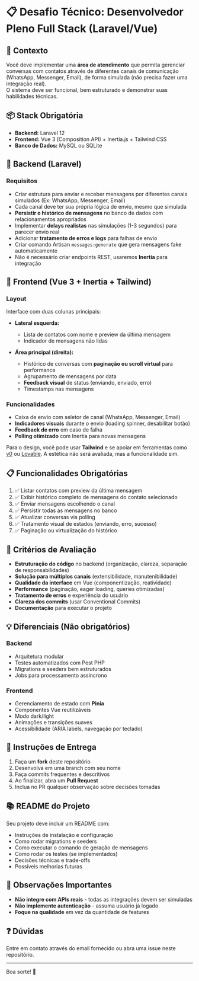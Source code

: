# 📋 Desafio Técnico: Desenvolvedor Pleno Full Stack (Laravel/Vue)

## 🎯 Contexto
Você deve implementar uma **área de atendimento** que permita gerenciar conversas com contatos através de diferentes canais de comunicação (WhatsApp, Messenger, Email), de forma simulada (não precisa fazer uma integração real).  
O sistema deve ser funcional, bem estruturado e demonstrar suas habilidades técnicas.

## 📦 Stack Obrigatória
- **Backend:** Laravel 12
- **Frontend:** Vue 3 (Composition API) + Inertia.js + Tailwind CSS
- **Banco de Dados:** MySQL ou SQLite

## 🔹 Backend (Laravel)

### Requisitos
- Criar estrutura para enviar e receber mensagens por diferentes canais simulados (Ex: WhatsApp, Messenger, Email)
- Cada canal deve ter sua própria lógica de envio, mesmo que simulada
- **Persistir o histórico de mensagens** no banco de dados com relacionamentos apropriados
- Implementar **delays realistas** nas simulações (1-3 segundos) para parecer envio real
- Adicionar **tratamento de erros e logs** para falhas de envio
- Criar comando Artisan `messages:generate` que gera mensagens fake automaticamente
- Não é necessário criar endpoints REST, usaremos **Inertia** para integração

## 🔹 Frontend (Vue 3 + Inertia + Tailwind)

### Layout
Interface com duas colunas principais:
- **Lateral esquerda:** 
  - Lista de contatos com nome e preview da última mensagem
  - Indicador de mensagens não lidas
  
- **Área principal (direita):**
  - Histórico de conversas com **paginação ou scroll virtual** para performance
  - Agrupamento de mensagens por data
  - **Feedback visual** de status (enviando, enviado, erro)
  - Timestamps nas mensagens

### Funcionalidades
- Caixa de envio com seletor de canal (WhatsApp, Messenger, Email)
- **Indicadores visuais** durante o envio (loading spinner, desabilitar botão)
- **Feedback de erro** em caso de falha
- **Polling otimizado** com Inertia para novas mensagens

Para o design, você pode usar **Tailwind** e se apoiar em ferramentas como [v0](https://v0.dev) ou [Lovable](https://lovable.dev). A estética não será avaliada, mas a funcionalidade sim.

## 📋 Funcionalidades Obrigatórias

1. ✅ Listar contatos com preview da última mensagem
2. ✅ Exibir histórico completo de mensagens do contato selecionado
3. ✅ Enviar mensagens escolhendo o canal
4. ✅ Persistir todas as mensagens no banco
5. ✅ Atualizar conversas via polling
6. ✅ Tratamento visual de estados (enviando, erro, sucesso)
7. ✅ Paginação ou virtualização do histórico

## 🎯 Critérios de Avaliação

- **Estruturação do código** no backend (organização, clareza, separação de responsabilidades)
- **Solução para múltiplos canais** (extensibilidade, manutenibilidade)
- **Qualidade da interface** em Vue (componentização, reatividade)
- **Performance** (paginação, eager loading, queries otimizadas)
- **Tratamento de erros** e experiência do usuário
- **Clareza dos commits** (usar Conventional Commits)
- **Documentação** para executar o projeto

## 💡 Diferenciais (Não obrigatórios)

### Backend
- Arquitetura modular
- Testes automatizados com Pest PHP
- Migrations e seeders bem estruturados
- Jobs para processamento assíncrono

### Frontend
- Gerenciamento de estado com **Pinia**
- Componentes Vue reutilizáveis
- Modo dark/light
- Animações e transições suaves
- Acessibilidade (ARIA labels, navegação por teclado)

## 📝 Instruções de Entrega

1. Faça um **fork** deste repositório
2. Desenvolva em uma branch com seu nome
3. Faça commits frequentes e descritivos
4. Ao finalizar, abra um **Pull Request**
5. Inclua no PR qualquer observação sobre decisões tomadas

## 📚 README do Projeto

Seu projeto deve incluir um README com:
- Instruções de instalação e configuração
- Como rodar migrations e seeders
- Como executar o comando de geração de mensagens
- Como rodar os testes (se implementados)
- Decisões técnicas e trade-offs
- Possíveis melhorias futuras

## 📌 Observações Importantes

- **Não integre com APIs reais** - todas as integrações devem ser simuladas
- **Não implemente autenticação** - assuma usuário já logado
- **Foque na qualidade** em vez da quantidade de features

## ❓ Dúvidas

Entre em contato através do email fornecido ou abra uma issue neste repositório.

---

Boa sorte! 🚀
